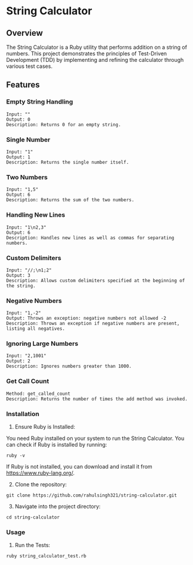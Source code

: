 # String Calculator

## Overview
The String Calculator is a Ruby utility that performs addition on a string of numbers. This project demonstrates the principles of Test-Driven Development (TDD) by implementing and refining the calculator through various test cases.

## Features
### Empty String Handling

```
Input: ""
Output: 0
Description: Returns 0 for an empty string.
```
### Single Number
```
Input: "1"
Output: 1
Description: Returns the single number itself.
```
### Two Numbers
```
Input: "1,5"
Output: 6
Description: Returns the sum of the two numbers.
```
### Handling New Lines

```
Input: "1\n2,3"
Output: 6
Description: Handles new lines as well as commas for separating numbers.
```
### Custom Delimiters

```
Input: "//;\n1;2"
Output: 3
Description: Allows custom delimiters specified at the beginning of the string.
```
### Negative Numbers
```
Input: "1,-2"
Output: Throws an exception: negative numbers not allowed -2
Description: Throws an exception if negative numbers are present, listing all negatives.
```
### Ignoring Large Numbers
```
Input: "2,1001"
Output: 2
Description: Ignores numbers greater than 1000.
```
### Get Call Count
```
Method: get_called_count
Description: Returns the number of times the add method was invoked.
```

### Installation
1. Ensure Ruby is Installed:

You need Ruby installed on your system to run the String Calculator. You can check if Ruby is installed by running:
```
ruby -v
```
If Ruby is not installed, you can download and install it from https://www.ruby-lang.org/.

2. Clone the repository:
```
git clone https://github.com/rahulsingh321/string-calculator.git
```
3. Navigate into the project directory:
```
cd string-calculator
```

### Usage
1. Run the Tests:
```
ruby string_calculator_test.rb
```
